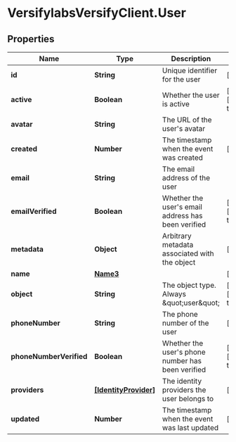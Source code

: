 # VersifylabsVersifyClient.User

## Properties

Name | Type | Description | Notes
------------ | ------------- | ------------- | -------------
**id** | **String** | Unique identifier for the user | [optional] 
**active** | **Boolean** | Whether the user is active | [optional] [default to true]
**avatar** | **String** | The URL of the user&#39;s avatar | 
**created** | **Number** | The timestamp when the event was created | [optional] 
**email** | **String** | The email address of the user | 
**emailVerified** | **Boolean** | Whether the user&#39;s email address has been verified | [optional] [default to false]
**metadata** | **Object** | Arbitrary metadata associated with the object | [optional] 
**name** | [**Name3**](Name3.md) |  | [optional] 
**object** | **String** | The object type. Always \&quot;user\&quot; | [optional] [default to &#39;user&#39;]
**phoneNumber** | **String** | The phone number of the user | [optional] 
**phoneNumberVerified** | **Boolean** | Whether the user&#39;s phone number has been verified | [optional] [default to false]
**providers** | [**[IdentityProvider]**](IdentityProvider.md) | The identity providers the user belongs to | [optional] 
**updated** | **Number** | The timestamp when the event was last updated | [optional] 


